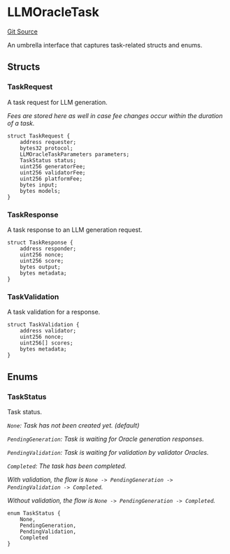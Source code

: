 # LLMOracleTask
[Git Source](https://github.com/firstbatchxyz/dria-oracle-contracts/blob/54ba49f9d68ffe125f895dc1163a0d8eafbad503/src/LLMOracleTask.sol)

An umbrella interface that captures task-related structs and enums.


## Structs
### TaskRequest
A task request for LLM generation.

*Fees are stored here as well in case fee changes occur within the duration of a task.*


```solidity
struct TaskRequest {
    address requester;
    bytes32 protocol;
    LLMOracleTaskParameters parameters;
    TaskStatus status;
    uint256 generatorFee;
    uint256 validatorFee;
    uint256 platformFee;
    bytes input;
    bytes models;
}
```

### TaskResponse
A task response to an LLM generation request.


```solidity
struct TaskResponse {
    address responder;
    uint256 nonce;
    uint256 score;
    bytes output;
    bytes metadata;
}
```

### TaskValidation
A task validation for a response.


```solidity
struct TaskValidation {
    address validator;
    uint256 nonce;
    uint256[] scores;
    bytes metadata;
}
```

## Enums
### TaskStatus
Task status.

*`None`: Task has not been created yet. (default)*

*`PendingGeneration`: Task is waiting for Oracle generation responses.*

*`PendingValidation`: Task is waiting for validation by validator Oracles.*

*`Completed`: The task has been completed.*

*With validation, the flow is `None -> PendingGeneration -> PendingValidation -> Completed`.*

*Without validation, the flow is `None -> PendingGeneration -> Completed`.*


```solidity
enum TaskStatus {
    None,
    PendingGeneration,
    PendingValidation,
    Completed
}
```

